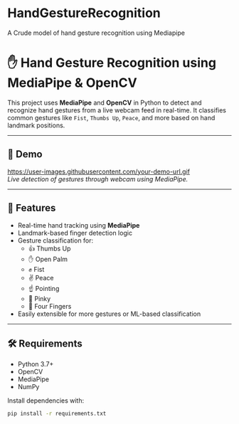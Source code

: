 # HandGestureRecognition
A Crude model of hand gesture recognition using Mediapipe
# ✋ Hand Gesture Recognition using MediaPipe & OpenCV

This project uses **MediaPipe** and **OpenCV** in Python to detect and recognize hand gestures from a live webcam feed in real-time. It classifies common gestures like `Fist`, `Thumbs Up`, `Peace`, and more based on hand landmark positions.

---

## 📸 Demo

https://user-images.githubusercontent.com/your-demo-url.gif  
*Live detection of gestures through webcam using MediaPipe.*

---

## 🧠 Features

- Real-time hand tracking using **MediaPipe**
- Landmark-based finger detection logic
- Gesture classification for:
  - 👍 Thumbs Up  
  - ✋ Open Palm  
  - ✊ Fist  
  - ✌️ Peace  
  - ☝️ Pointing  
  - 🤙 Pinky  
  - 🖖 Four Fingers  
- Easily extensible for more gestures or ML-based classification

---

## 🛠️ Requirements

- Python 3.7+
- OpenCV
- MediaPipe
- NumPy

Install dependencies with:

```bash
pip install -r requirements.txt
